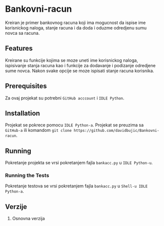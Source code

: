 # Bankovni-racun

Kreiran je primer bankovnog racuna koji ima mogucnost da ispise ime korisnickog naloga, stanje racuna i da doda i oduzme odredjenu sumu novca sa racuna.

## Features
Kreirane su funkcije kojima se moze uneti ime korisnickog naloga, ispisivanje stanja racuna kao i funkcije za dodavanje i podizanje odredjene sume novca. Nakon svake opcije se moze ispisati stanje racuna korisnika.

## Prerequisites
Za ovaj projekat su potrebni `GitHub acccount` i `IDLE Python`.

## Installation
Projekat se pokrece pomocu `IDLE Python-a`. Projekat se preuzima sa `GitHub-a` ili komandom `git clone https://github.com/davidbujic/Bankovni-racun`.

## Running
Pokretanje projekta se vrsi pokretanjem fajla `bankacc.py` u `IDLE Python-u`.

### Running the Tests
Pokretanje testova se vrsi pokretanjem fajla `bankacc.py` u `Shell-u IDLE Python-a`.

## Verzije
1. Osnovna verzija
